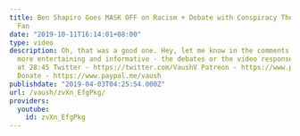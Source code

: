 ```yaml
---
title: Ben Shapiro Goes MASK OFF on Racism + Debate with Conspiracy Theorist Benjamin
  Fan
date: "2019-10-11T16:14:01+08:00"
type: video
description: Oh, that was a good one. Hey, let me know in the comments which you find
  more entertaining and informative - the debates or the video responses. Debate starts
  at 28:45 Twitter - https://twitter.com/VaushV Patreon - https://www.patreon.com/vaush
  Donate - https://www.paypal.me/vaush
publishdate: "2019-04-03T04:25:54.000Z"
url: /vaush/zvXn_EfgPkg/
providers:
  youtube:
    id: zvXn_EfgPkg
---
```

